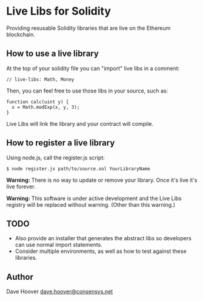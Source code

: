 # Live Libs for Solidity

Providing resusable Solidity libraries that are live on the Ethereum blockchain.

## How to use a live library

At the top of your solidity file you can "import" live libs in a comment:

    // live-libs: Math, Money

Then, you can feel free to use those libs in your source, such as:

    function calc(uint y) {
      x = Math.modExp(x, y, 3);
    }

Live Libs will link the library and your contract will compile.

## How to register a live library

Using node.js, call the register.js script:

    $ node register.js path/to/source.sol YourLibraryName

__Warning:__ There is no way to update or remove your library. Once it's live it's live forever.

__Warning:__ This software is under active development and the Live Libs registry will be replaced without warning. (Other than this warning.)

## TODO

* Also provide an installer that generates the abstract libs so developers can use normal import statements.
* Consider multiple environments, as well as how to test against these libraries.

## Author

Dave Hoover <dave.hoover@consensys.net>
